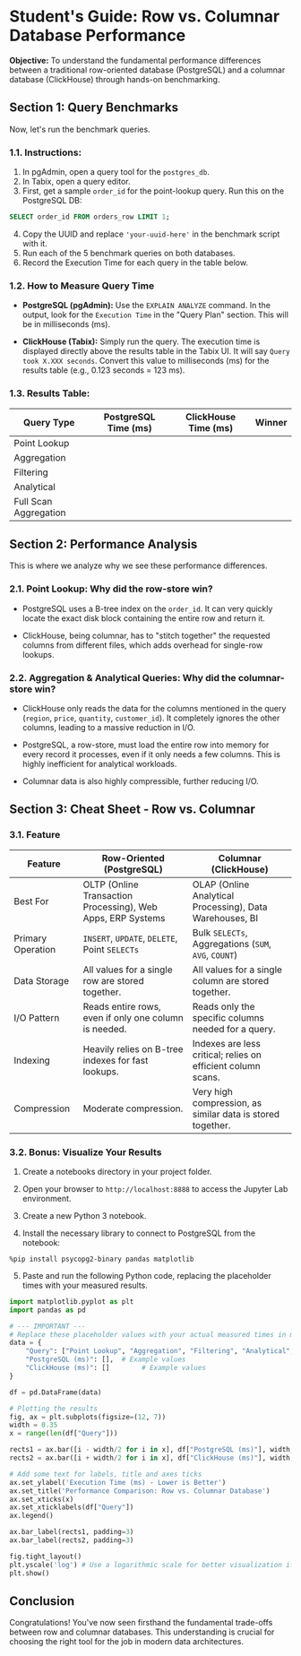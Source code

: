 # Student's Guide: Row vs. Columnar Database Performance

**Objective:** To understand the fundamental performance differences between a traditional row-oriented database (PostgreSQL) and a columnar database (ClickHouse) through hands-on benchmarking.

## Section 1: Query Benchmarks
Now, let's run the benchmark queries.

### 1.1. Instructions:

1. In pgAdmin, open a query tool for the `postgres_db`.
2. In Tabix, open a query editor.
3. First, get a sample `order_id` for the point-lookup query. Run this on the PostgreSQL DB:

```sql
SELECT order_id FROM orders_row LIMIT 1;
```

4. Copy the UUID and replace `'your-uuid-here'` in the benchmark script with it.
5. Run each of the 5 benchmark queries on both databases.
6. Record the Execution Time for each query in the table below.

### 1.2. How to Measure Query Time

*   **PostgreSQL (pgAdmin):** Use the `EXPLAIN ANALYZE` command. In the output, look for the `Execution Time` in the "Query Plan" section. This will be in milliseconds (ms).

*   **ClickHouse (Tabix):** Simply run the query. The execution time is displayed directly above the results table in the Tabix UI. It will say `Query took X.XXX seconds`. Convert this value to milliseconds (ms) for the results table (e.g., 0.123 seconds = 123 ms).

### 1.3. Results Table:

| Query Type | PostgreSQL Time (ms) | ClickHouse Time (ms) | Winner |
|------------|----------------------|-----------------|--------|
| Point Lookup | | | |
| Aggregation | | | |
| Filtering | | | |
| Analytical | | | |
| Full Scan Aggregation | | | |

## Section 2: Performance Analysis
This is where we analyze why we see these performance differences.

### 2.1. Point Lookup: Why did the row-store win?

* PostgreSQL uses a B-tree index on the `order_id`. It can very quickly locate the exact disk block containing the entire row and return it.

* ClickHouse, being columnar, has to "stitch together" the requested columns from different files, which adds overhead for single-row lookups.

### 2.2. Aggregation & Analytical Queries: Why did the columnar-store win?

* ClickHouse only reads the data for the columns mentioned in the query (`region`, `price`, `quantity`, `customer_id`). It completely ignores the other columns, leading to a massive reduction in I/O.

* PostgreSQL, a row-store, must load the entire row into memory for every record it processes, even if it only needs a few columns. This is highly inefficient for analytical workloads.

* Columnar data is also highly compressible, further reducing I/O.

## Section 3: Cheat Sheet - Row vs. Columnar

### 3.1. Feature

| Feature | Row-Oriented (PostgreSQL) | Columnar (ClickHouse) |
|---------|--------------------------|------------------|
| Best For | OLTP (Online Transaction Processing), Web Apps, ERP Systems | OLAP (Online Analytical Processing), Data Warehouses, BI |
| Primary Operation | `INSERT`, `UPDATE`, `DELETE`, Point `SELECTs` | Bulk `SELECTs`, Aggregations (`SUM`, `AVG`, `COUNT`) |
| Data Storage | All values for a single row are stored together. | All values for a single column are stored together. |
| I/O Pattern | Reads entire rows, even if only one column is needed. | Reads only the specific columns needed for a query. |
| Indexing | Heavily relies on B-tree indexes for fast lookups. | Indexes are less critical; relies on efficient column scans. |
| Compression | Moderate compression. | Very high compression, as similar data is stored together. |


### 3.2. Bonus: Visualize Your Results

1. Create a notebooks directory in your project folder.

2. Open your browser to `http://localhost:8888` to access the Jupyter Lab environment.

3. Create a new Python 3 notebook.

4. Install the necessary library to connect to PostgreSQL from the notebook:

```
%pip install psycopg2-binary pandas matplotlib
```

5. Paste and run the following Python code, replacing the placeholder times with your measured results.

``` python
import matplotlib.pyplot as plt
import pandas as pd

# --- IMPORTANT ---
# Replace these placeholder values with your actual measured times in milliseconds!
data = {
    "Query": ["Point Lookup", "Aggregation", "Filtering", "Analytical", "Full Scan"],
    "PostgreSQL (ms)": [],  # Example values
    "ClickHouse (ms)": []        # Example values
}

df = pd.DataFrame(data)

# Plotting the results
fig, ax = plt.subplots(figsize=(12, 7))
width = 0.35
x = range(len(df["Query"]))

rects1 = ax.bar([i - width/2 for i in x], df["PostgreSQL (ms)"], width, label="PostgreSQL (Row)", color='skyblue')
rects2 = ax.bar([i + width/2 for i in x], df["ClickHouse (ms)"], width, label="ClickHouse (Columnar)", color='lightcoral')

# Add some text for labels, title and axes ticks
ax.set_ylabel('Execution Time (ms) - Lower is Better')
ax.set_title('Performance Comparison: Row vs. Columnar Database')
ax.set_xticks(x)
ax.set_xticklabels(df["Query"])
ax.legend()

ax.bar_label(rects1, padding=3)
ax.bar_label(rects2, padding=3)

fig.tight_layout()
plt.yscale('log') # Use a logarithmic scale for better visualization if times vary widely
plt.show()
```

## Conclusion
Congratulations! You've now seen firsthand the fundamental trade-offs between row and columnar databases. This understanding is crucial for choosing the right tool for the job in modern data architectures.
